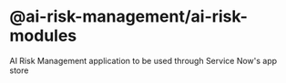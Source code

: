 @ai-risk-management/ai-risk-modules
===============================================


AI Risk Management application to be used through Service Now's app store
